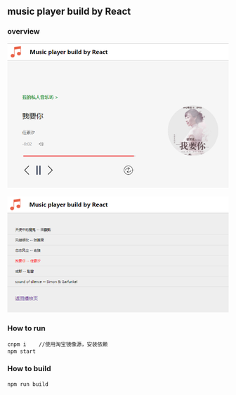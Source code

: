 ## music player build by React

### overview
![player.png](https://github.com/Hfimy/react-musicplayer/blob/master/public/image/player.png?raw=true)

![musicList.png](https://github.com/Hfimy/react-musicplayer/blob/master/public/image/musicList.png?raw=true)

### How to run
```
cnpm i    //使用淘宝镜像源，安装依赖
npm start
```
### How to build
```
npm run build
```
